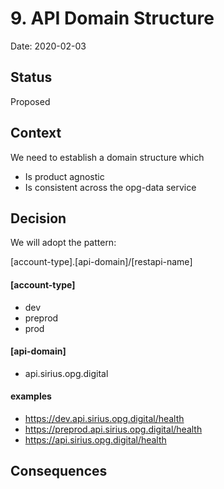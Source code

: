# 9. API Domain Structure

Date: 2020-02-03

## Status

Proposed

## Context

We need to establish a domain structure which

* Is product agnostic
* Is consistent across the opg-data service

## Decision

We will adopt the pattern:

[account-type].[api-domain]/[restapi-name]

#### [account-type]

* dev
* preprod
* prod

#### [api-domain]

* api.sirius.opg.digital

#### examples

* https://dev.api.sirius.opg.digital/health
* https://preprod.api.sirius.opg.digital/health
* https://api.sirius.opg.digital/health

## Consequences
